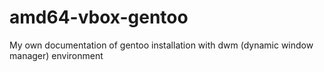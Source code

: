 # amd64-vbox-gentoo
My own documentation of gentoo installation with dwm (dynamic window manager) environment

